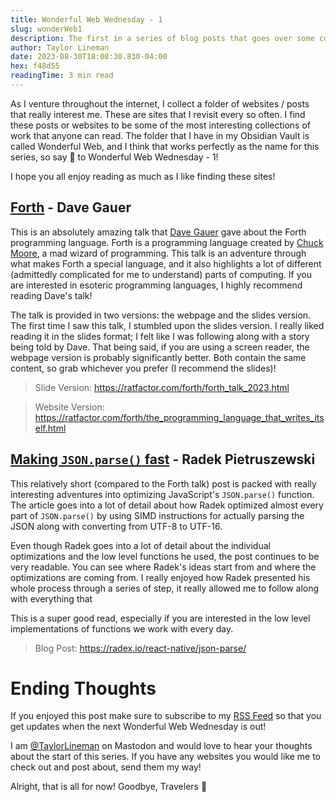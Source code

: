 ```yaml
---
title: Wonderful Web Wednesday - 1
slug: wonderWeb1
description: The first in a series of blog posts that goes over some cool websites I have found!
author: Taylor Lineman
date: 2023-08-30T18:08:30.830-04:00
hex: f48d55
readingTime: 3 min read
---
```

As I venture throughout the internet, I collect a folder of websites / posts that really interest me. These are sites that I revisit every so often. I find these posts or websites to be some of the most interesting collections of work that anyone can read. The folder that I have in my Obsidian Vault is called Wonderful Web, and I think that works perfectly as the name for this series, so say 👋 to Wonderful Web Wednesday - 1!

I hope you all enjoy reading as much as I like finding these sites!

## [Forth](https://ratfactor.com/forth/forth_talk_2023.html) - Dave Gauer
This is an absolutely amazing talk that [Dave Gauer](http://ratfactor.com/) gave about the Forth programming language. Forth is a programming language created by [Chuck Moore](https://en.wikipedia.org/wiki/Charles_H._Moore), a mad wizard of programming. This talk is an adventure through what makes Forth a special language, and it also highlights a lot of different (admittedly complicated for me to understand) parts of computing. If you are interested in esoteric programming languages, I highly recommend reading Dave's talk!

The talk is provided in two versions: the webpage and the slides version. The first time I saw this talk, I stumbled upon the slides version. I really liked reading it in the slides format; I felt like I was following along with a story being told by Dave. That being said, if you are using a screen reader, the webpage version is probably significantly better. Both contain the same content, so grab whichever you prefer (I recommend the slides)!

> Slide Version: https://ratfactor.com/forth/forth_talk_2023.html

> Website Version: https://ratfactor.com/forth/the_programming_language_that_writes_itself.html

## [Making `JSON.parse()` fast](https://radex.io/react-native/json-parse/) - Radek Pietruszewski
This relatively short (compared to the Forth talk) post is packed with really interesting adventures into optimizing JavaScript's `JSON.parse()` function. The article goes into a lot of detail about how Radek optimized almost every part of `JSON.parse()` by using SIMD instructions for actually parsing the JSON along with converting from UTF-8 to UTF-16.

Even though Radek goes into a lot of detail about the individual optimizations and the low level functions he used, the post continues to be very readable. You can see where Radek's ideas start from and where the optimizations are coming from. I really enjoyed how Radek presented his whole process through a series of step, it really allowed me to follow along with everything that

This is a super good read, especially if you are interested in the low level implementations of functions we work with every day.

> Blog Post: https://radex.io/react-native/json-parse/

# Ending Thoughts
If you enjoyed this post make sure to subscribe to my [RSS Feed](https://actuallytaylor.com/blog/rss) so that you get updates when the next Wonderful Web Wednesday is out!

I am [@TaylorLineman](https://mastodon.social/@TaylorLineman) on Mastodon and would love to hear your thoughts about the start of this series. If you have any websites you would like me to check out and post about, send them my way!

Alright, that is all for now! Goodbye, Travelers 👋
